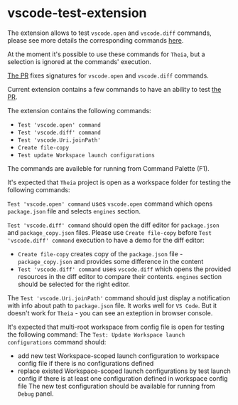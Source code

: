 # vscode-test-extension 

The extension allows to test `vscode.open` and `vscode.diff` commands, please see more details the corresponding commands [here](https://code.visualstudio.com/api/references/commands#commands).

At the moment it's possible to use these commands for `Theia`, but a selection is ignored at the commands' execution.

[The PR](https://github.com/eclipse-theia/theia/pull/8334) fixes signatures for `vscode.open` and `vscode.diff` commands.

Current extension contains a few commands to have an ability to test [the PR](https://github.com/eclipse-theia/theia/pull/8334).

The extension contains the following commands: 
- `Test 'vscode.open' command`
- `Test 'vscode.diff' command`
- `Test 'vscode.Uri.joinPath'`
- `Create file-copy`
- `Test update Workspace launch configurations`

The commands are availeble for running from Command Palette (F1). 

It's expected that `Theia` project is open as a workspace folder for testing the following commands:

`Test 'vscode.open' command` uses `vscode.open` command which opens `package.json` file and selects `engines` section.

`Test 'vscode.diff' command` should open the diff editor for `package.json` and `package_copy.json` files.
Please use `Create file-copy` before `Test 'vscode.diff' command` execution to have a demo for the diff editor:
- `Create file-copy` creates copy of the `package.json` file - `package_copy.json` and provides some difference in the content
- `Test 'vscode.diff' command` uses `vscode.diff` which opens the provided resources in the diff editor to compare their contents. `engines` section should be selected for the right editor.

The `Test 'vscode.Uri.joinPath'` command should just display a notification with info about path to `package.json` file. It works well for `VS Code`. But it doesn't work for `Theia` - you can see an exteption in browser console.

It's expected that multi-root workspace from config file is open for testing the following command:
The `Test: Update Workspace launch configurations` command should: 
- add new test Workspace-scoped launch configuration to workspace config file if there is no configurations defined
- replace existed Workspace-scoped launch configurations by test launch config if there is at least one configuration defined in workspace config file
The new test configuration should be available for running from `Debug` panel.